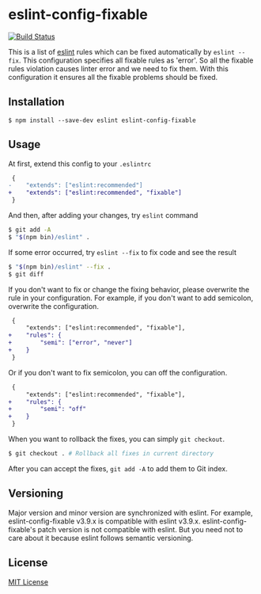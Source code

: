 eslint-config-fixable
=====================
[![Build Status](https://travis-ci.org/rhysd/eslint-config-fixable.svg?branch=master)](https://travis-ci.org/rhysd/eslint-config-fixable)

This is a list of [eslint](http://eslint.org/) rules which can be fixed automatically by `eslint --fix`.  This configuration specifies all fixable rules as 'error'. So all the fixable rules violation causes linter error and we need to fix them. With this configuration it ensures all the fixable problems should be fixed.

## Installation

```
$ npm install --save-dev eslint eslint-config-fixable
```

## Usage

At first, extend this config to your `.eslintrc`

```diff
 {
-    "extends": ["eslint:recommended"]
+    "extends": ["eslint:recommended", "fixable"]
 }
```

And then, after adding your changes, try `eslint` command

```sh
$ git add -A
$ "$(npm bin)/eslint" .
```

If some error occurred, try `eslint --fix` to fix code and see the result

```sh
$ "$(npm bin)/eslint" --fix .
$ git diff
```

If you don't want to fix or change the fixing behavior, please overwrite the rule in your configuration.
For example, if you don't want to add semicolon, overwrite the configuration.

```diff
 {
     "extends": ["eslint:recommended", "fixable"],
+    "rules": {
+        "semi": ["error", "never"]
+    }
 }
```

Or if you don't want to fix semicolon, you can off the configuration.

```diff
 {
     "extends": ["eslint:recommended", "fixable"],
+    "rules": {
+        "semi": "off"
+    }
 }
```

When you want to rollback the fixes, you can simply `git checkout`.

```sh
$ git checkout . # Rollback all fixes in current directory
```

After you can accept the fixes, `git add -A` to add them to Git index.

## Versioning

Major version and minor version are synchronized with eslint. For example, eslint-config-fixable v3.9.x is compatible with eslint v3.9.x. eslint-config-fixable's patch version is not compatible with eslint. But you need not to care about it because eslint follows semantic versioning.

## License

[MIT License](./LICENSE)
